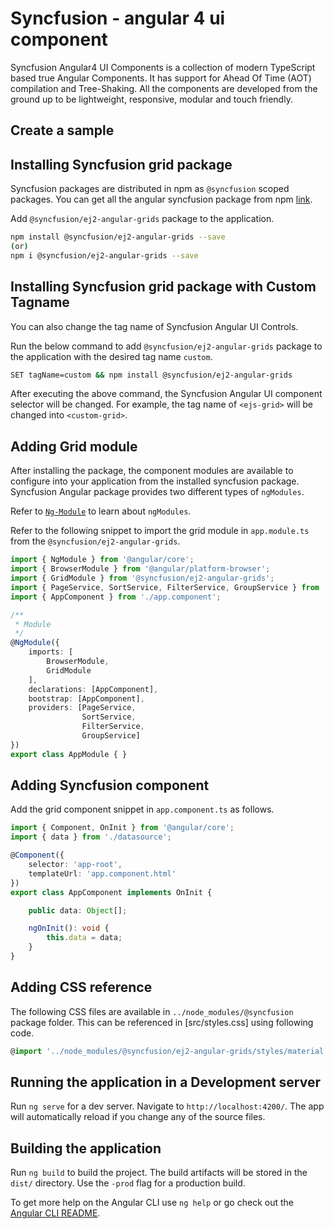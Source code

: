# Syncfusion - angular 4 ui component

Syncfusion Angular4 UI Components is a collection of modern TypeScript based true Angular Components. It has support for Ahead Of Time (AOT) compilation and Tree-Shaking. All the components are developed from the ground up to be lightweight, responsive, modular and touch friendly.

## Create a sample 

## Installing Syncfusion grid package

Syncfusion packages are distributed in npm as `@syncfusion` scoped packages. You can get all the angular syncfusion package from npm [link]( https://www.npmjs.com/search?q=%40syncfusion%2Fej2-angular- ).

Add `@syncfusion/ej2-angular-grids` package to the application.

```bash
npm install @syncfusion/ej2-angular-grids --save
(or)
npm i @syncfusion/ej2-angular-grids --save
```

## Installing Syncfusion grid package with Custom Tagname

You can also change the tag name of Syncfusion Angular UI Controls. 

Run the below command to add `@syncfusion/ej2-angular-grids` package to the application with the desired tag name `custom`.

```bash
SET tagName=custom && npm install @syncfusion/ej2-angular-grids
```
After executing the above command, the Syncfusion Angular UI component selector will be changed. For example, the tag name of `<ejs-grid>` will be changed into `<custom-grid>`.


## Adding Grid module

After installing the package, the component modules are available to configure into your application from the installed syncfusion package. Syncfusion Angular package provides two different types of `ngModules`.

Refer to [`Ng-Module`](https://ej2.syncfusion.com/angular/documentation/common/ng-module.html) to learn about `ngModules`.

Refer to the following snippet to import the grid module in `app.module.ts` from the `@syncfusion/ej2-angular-grids`.

```typescript
import { NgModule } from '@angular/core';
import { BrowserModule } from '@angular/platform-browser';
import { GridModule } from '@syncfusion/ej2-angular-grids';
import { PageService, SortService, FilterService, GroupService } from '@syncfusion/ej2-angular-grids';
import { AppComponent } from './app.component';

/**
 * Module
 */
@NgModule({
    imports: [
        BrowserModule,
        GridModule
    ],
    declarations: [AppComponent],
    bootstrap: [AppComponent],
    providers: [PageService,
                SortService,
                FilterService,
                GroupService]
})
export class AppModule { }
```

## Adding Syncfusion component

Add the grid component snippet in `app.component.ts` as follows.

```typescript
import { Component, OnInit } from '@angular/core';
import { data } from './datasource';

@Component({
    selector: 'app-root',
    templateUrl: 'app.component.html'
})
export class AppComponent implements OnInit {

    public data: Object[];

    ngOnInit(): void {
        this.data = data;
    }
}
```

## Adding CSS reference

The following CSS files are available in `../node_modules/@syncfusion` package folder. This can be referenced in [src/styles.css] using following code.

```typescript
@import '../node_modules/@syncfusion/ej2-angular-grids/styles/material.css';
```

## Running the application in a Development server

Run `ng serve` for a dev server. Navigate to `http://localhost:4200/`. The app will automatically reload if you change any of the source files.

## Building the application 

Run `ng build` to build the project. The build artifacts will be stored in the `dist/` directory. Use the `-prod` flag for a production build.


To get more help on the Angular CLI use `ng help` or go check out the [Angular CLI README](https://github.com/angular/angular-cli/blob/master/README.md).
